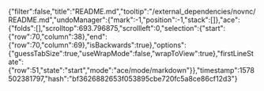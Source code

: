 {"filter":false,"title":"README.md","tooltip":"/external_dependencies/novnc/README.md","undoManager":{"mark":-1,"position":-1,"stack":[]},"ace":{"folds":[],"scrolltop":693.796875,"scrollleft":0,"selection":{"start":{"row":70,"column":38},"end":{"row":70,"column":69},"isBackwards":true},"options":{"guessTabSize":true,"useWrapMode":false,"wrapToView":true},"firstLineState":{"row":51,"state":"start","mode":"ace/mode/markdown"}},"timestamp":1578502381797,"hash":"bf3626882653f053895cbe720fc5a8ce86cf12d3"}